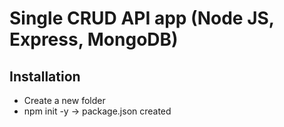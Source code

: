 # Single CRUD API app (Node JS, Express, MongoDB)

## Installation
- Create a new folder
- npm init -y -> package.json created